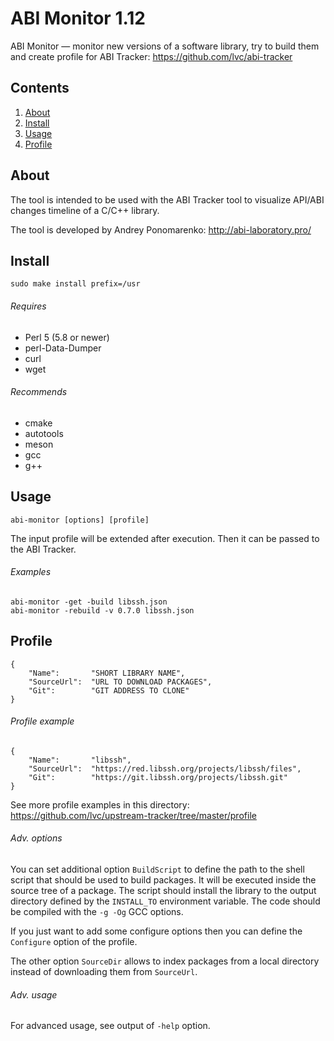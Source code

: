 ABI Monitor 1.12
================

ABI Monitor — monitor new versions of a software library, try to build them and create profile for ABI Tracker: https://github.com/lvc/abi-tracker

Contents
--------

1. [ About   ](#about)
2. [ Install ](#install)
3. [ Usage   ](#usage)
4. [ Profile ](#profile)

About
-----

The tool is intended to be used with the ABI Tracker tool to visualize API/ABI changes timeline of a C/C++ library.

The tool is developed by Andrey Ponomarenko: http://abi-laboratory.pro/

Install
-------

    sudo make install prefix=/usr

###### Requires

* Perl 5 (5.8 or newer)
* perl-Data-Dumper
* curl
* wget

###### Recommends
* cmake
* autotools
* meson
* gcc
* g++

Usage
-----

    abi-monitor [options] [profile]

The input profile will be extended after execution. Then it can be passed to the ABI Tracker.

###### Examples

    abi-monitor -get -build libssh.json
    abi-monitor -rebuild -v 0.7.0 libssh.json

Profile
-------

    {
        "Name":       "SHORT LIBRARY NAME",
        "SourceUrl":  "URL TO DOWNLOAD PACKAGES",
        "Git":        "GIT ADDRESS TO CLONE"
    }

###### Profile example

    {
        "Name":       "libssh",
        "SourceUrl":  "https://red.libssh.org/projects/libssh/files",
        "Git":        "https://git.libssh.org/projects/libssh.git"
    }

See more profile examples in this directory: https://github.com/lvc/upstream-tracker/tree/master/profile

###### Adv. options

You can set additional option `BuildScript` to define the path to the shell script that should be used to build packages. It will be executed inside the source tree of a package. The script should install the library to the output directory defined by the `INSTALL_TO` environment variable. The code should be compiled with the `-g -Og` GCC options.

If you just want to add some configure options then you can define the `Configure` option of the profile.

The other option `SourceDir` allows to index packages from a local directory instead of downloading them from `SourceUrl`.

###### Adv. usage

  For advanced usage, see output of `-help` option.
